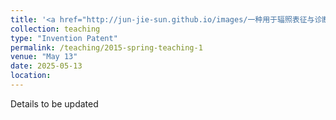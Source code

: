 ```yaml
---
title: '<a href="http://jun-jie-sun.github.io/images/一种用于辐照表征与诊断的电偏转器探针及测量方法.png" style="color: teal;">1. Patent Pending: A Probe and Measurement Method for Radiation Characterization and Diagnosis in an Electrostatic Residual Ion Dump </a>'
collection: teaching
type: "Invention Patent"
permalink: /teaching/2015-spring-teaching-1
venue: "May 13"
date: 2025-05-13
location: 
---
```


Details to be updated
